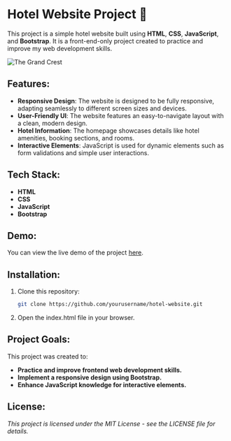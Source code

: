 # Hotel Website Project 🏨

This project is a simple hotel website built using **HTML**, **CSS**, **JavaScript**, and **Bootstrap**. It is a front-end-only project created to practice and improve my web development skills. 

![The Grand Crest](https://github.com/user-attachments/assets/e5c6fe08-0dac-43aa-8ea8-728a390f8978)


## Features:
- **Responsive Design**: The website is designed to be fully responsive, adapting seamlessly to different screen sizes and devices.
- **User-Friendly UI**: The website features an easy-to-navigate layout with a clean, modern design.
- **Hotel Information**: The homepage showcases details like hotel amenities, booking sections, and rooms.
- **Interactive Elements**: JavaScript is used for dynamic elements such as form validations and simple user interactions.

## Tech Stack:
- **HTML**
- **CSS**
- **JavaScript**
- **Bootstrap**

## Demo:
You can view the live demo of the project [here](https://kithm4.github.io/hotel-website/).

## Installation:
1. Clone this repository:
   ```bash
   git clone https://github.com/yourusername/hotel-website.git

2. Open the index.html file in your browser.


## Project Goals:
This project was created to:

- **Practice and improve frontend web development skills.**
- **Implement a responsive design using Bootstrap.**
- **Enhance JavaScript knowledge for interactive elements.**

## License:
*This project is licensed under the MIT License - see the LICENSE file for details.*
